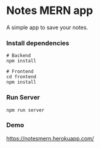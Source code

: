# Notes MERN app

A simple app to save your notes.

### Install dependencies

```
# Backend
npm install

# Frontend
cd frontend
npm install
```

### Run Server

```
npm run server
```

### Demo

https://notesmern.herokuapp.com/